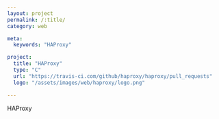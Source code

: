 ```yaml
---
layout: project
permalink: /:title/
category: web

meta:
  keywords: "HAProxy"

project:
  title: "HAProxy"
  type: "C"
  url: "https://travis-ci.com/github/haproxy/haproxy/pull_requests"
  logo: "/assets/images/web/haproxy/logo.png"

---	
```

<p>HAProxy</p>